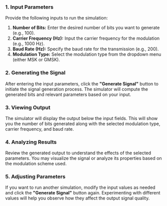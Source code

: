 <!DOCTYPE html>
<html lang="en">
<head>
</head>
<body>
    <h3>1. Input Parameters</h3>
    <p>Provide the following inputs to run the simulation:</p>
    <ol>
        <li><strong>Number of Bits:</strong> Enter the desired number of bits you want to generate (e.g., 100).</li>
        <li><strong>Carrier Frequency (Hz):</strong> Input the carrier frequency for the modulation (e.g., 1000 Hz).</li>
        <li><strong>Baud Rate (Hz):</strong> Specify the baud rate for the transmission (e.g., 200).</li>
        <li><strong>Modulation Type:</strong> Select the modulation type from the dropdown menu (either MSK or GMSK).</li>
    </ol>
    <h3>2. Generating the Signal</h3>
    <p>After entering the input parameters, click the <strong>"Generate Signal"</strong> button to initiate the signal generation process. The simulator will compute the generated bits and relevant parameters based on your input.</p>
    <h3>3. Viewing Output</h3>
    <p>The simulator will display the output below the input fields. This will show you the number of bits generated along with the selected modulation type, carrier frequency, and baud rate.</p>
    <h3>4. Analyzing Results</h3>
    <p>Review the generated output to understand the effects of the selected parameters. You may visualize the signal or analyze its properties based on the modulation scheme used.</p>
    <h3>5. Adjusting Parameters</h3>
    <p>If you want to run another simulation, modify the input values as needed and click the <strong>"Generate Signal"</strong> button again. Experimenting with different values will help you observe how they affect the output signal quality.</p>
</body>
</html>
